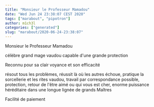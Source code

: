 ```yaml
---
title: "Monsieur le Professeur Mamadou"
date: "Wed Jun 24 23:38:07 CEST 2020"
tags: ["marabout", "pipotron"]
author: m1ch3l
categories: ["generated"]
slug: "marabout/2020-06-24-23:38:07"
---
```


Monsieur le Professeur Mamadou

célèbre grand mage vaudou capable d'une grande protection

Reconnu pour sa clair voyance et son efficacité

résout tous les problèmes, réussit là où les autres échoue, pratique la sorcellerie et les rites vaudou, travail par correspondance possible, protection, retour de l'être aimé ou qui vous est cher, enorme puissance héréditaire dans une longue lignée de grands Maîtres

Facilité de paiement
